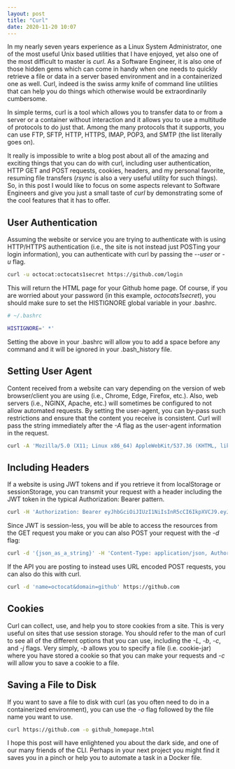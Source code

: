 ```yaml
---
layout: post
title: "Curl"
date: 2020-11-20 10:07
---
```


In my nearly seven years experience as a Linux System Administrator, one of the most useful Unix based utilities that I have enjoyed, yet also one of the most difficult to master is _curl_.
As a Software Engineer, it is also one of those hidden gems which can come in handy when one needs to quickly retrieve a file or data in a server based environment and in a containerized one as well.
Curl, indeed is the swiss army knife of command line utilities that can help you do things which otherwise would be extraordinarily cumbersome. 

In simple terms, curl is a tool which allows you to transfer data to or from a server or a container without interaction and it allows you to use a multitude of protocols to do just that.
Among the many protocols that it supports, you can use FTP, SFTP, HTTP, HTTPS, IMAP, POP3, and SMTP (the list literally goes on).

It really is impossible to write a blog post about all of the amazing and exciting things that you can do with curl, including user authentication, HTTP GET and POST requests, cookies, headers, and my personal favorite, resuming file transfers (_rsync_ is also a very useful utility for such things).
So, in this post I would like to focus on some aspects relevant to Software Engineers and give you just a small taste of _curl_ by demonstrating some of the cool features that it has to offer.

## User Authentication

Assuming the website or service you are trying to authenticate with is using HTTP/HTTPS authentication (i.e., the site is not instead just POSTing your login information), you can authenticate with curl by passing the _--user_ or _-u_ flag.

```bash
curl -u octocat:octocats1secret https://github.com/login
```
This will return the HTML page for your Github home page.
Of course, if you are worried about your password (in this example, _octocats1secret_), you should make sure to set the HISTIGNORE global variable in your .bashrc.

```bash
# ~/.bashrc

HISTIGNORE=' *'
```

Setting the above in your .bashrc will allow you to add a space before any command and it will be ignored in your .bash_history file.

## Setting User Agent

Content received from a website can vary depending on the version of web browser/client you are using (i.e., Chrome, Edge, Firefox, etc.). Also, web servers (i.e., NGINX, Apache, etc.) will sometimes be configured to not allow automated requests.
By setting the user-agent, you can by-pass such restrictions and ensure that the content you receive is consistent. Curl will pass the string immediately after the _-A_ flag as the user-agent information in the request.

```bash
curl -A 'Mozilla/5.0 (X11; Linux x86_64) AppleWebKit/537.36 (KHTML, like Gecko) Chrome/86.0.4240.198 Safari/537.36' https://github.com/
```

## Including Headers

If a website is using JWT tokens and if you retrieve it from localStorage or sessionStorage, you can transmit your request with a header including the JWT token in the typical Authorization: Bearer pattern.

```bash
curl -H 'Authorization: Bearer eyJhbGciOiJIUzI1NiIsInR5cCI6IkpXVCJ9.eyJuYW1lIjoiT2N0b2NhdCJ9.U0D-grB8cEE3Jv4cs8e7W1V550pTLzx7JhwDKRzh-vg' https://github.com/
```

Since JWT is session-less, you will be able to access the resources from the GET request you make or you can also POST your request with the _-d_ flag:

```bash
curl -d '{json_as_a_string}' -H 'Content-Type: application/json, Authorization: Bearer eyJhbGciOiJIUzI1NiIsInR5cCI6IkpXVCJ9.eyJuYW1lIjoiT2N0b2NhdCJ9.U0D-grB8cEE3Jv4cs8e7W1V550pTLzx7JhwDKRzh-vg' https://github.com/
```

If the API you are posting to instead uses URL encoded POST requests, you can also do this with curl.

```bash
curl -d 'name=octocat&domain=github' https://github.com
```

## Cookies

Curl can collect, use, and help you to store cookies from a site. This is very useful on sites that use session storage. You should refer to the man of curl to see all of the different options that you can use, including the _-L_, _-b_, _-c_, and _-j_ flags.
Very simply, _-b_ allows you to specify a file (i.e. cookie-jar) where you have stored a cookie so that you can make your requests and _-c_ will allow you to save a cookie to a file.

## Saving a File to Disk

If you want to save a file to disk with curl (as you often need to do in a containerized environment), you can use the _-o_ flag followed by the file name you want to use.

```bash
curl https://github.com -o github_homepage.html
```

I hope this post will have enlightened you about the dark side, and one of our many friends of the CLI. Perhaps in your next project you might find it saves you in a pinch or help you to automate a task in a Docker file.
